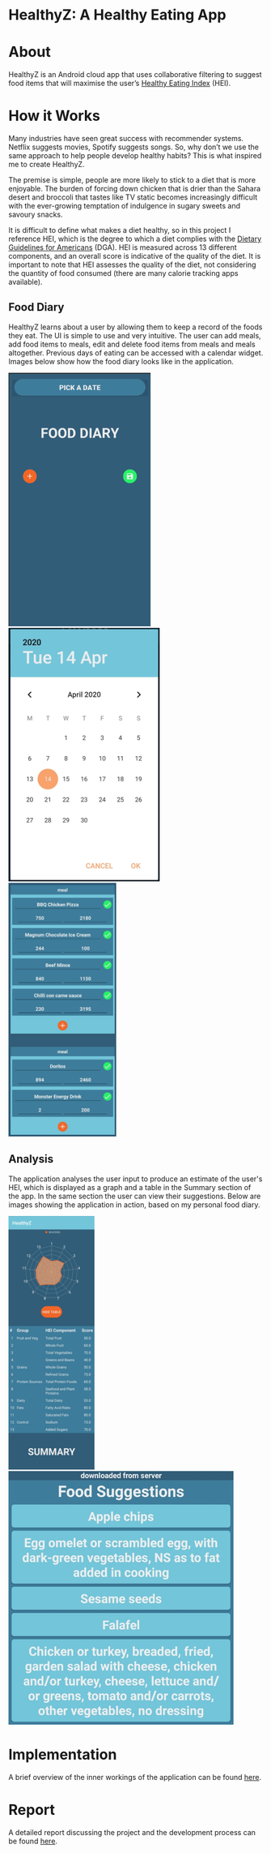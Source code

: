 # HealthyZ: A Healthy Eating App


# About

HealthyZ is an Android cloud app that uses collaborative filtering to suggest food items that will maximise the user’s [Healthy Eating Index](https://www.fns.usda.gov/healthy-eating-index-hei) (HEI). 


# How it Works

Many industries have seen great success with recommender systems. Netflix suggests movies, Spotify suggests songs. So, why don’t we use the same approach to help people develop healthy habits? This is what inspired me to create HealthyZ. 

The premise is simple, people are more likely to stick to a diet that is more enjoyable. The burden of forcing down chicken that is drier than the Sahara desert and broccoli that tastes like TV static becomes increasingly difficult with the ever-growing temptation of indulgence in sugary sweets and savoury snacks. 

It is difficult to define what makes a diet healthy, so in this project I reference HEI, which is the degree to which a diet complies with the [Dietary Guidelines for Americans](https://www.dietaryguidelines.gov/) (DGA). HEI is measured across 13 different components, and an overall score is indicative of the quality of the diet. It is important to note that HEI assesses the quality of the diet, not considering the quantity of food consumed (there are many calorie tracking apps available). 


## Food Diary 

HealthyZ learns about a user by allowing them to keep a record of the foods they eat. The UI is simple to use and very intuitive. The user can add meals, add food items to meals, edit and delete food items from meals and meals altogether. Previous days of eating can be accessed with a calendar widget. Images below show how the food diary looks like in the application.

<img src="/images/food_diary_fragment.png" height=500 title="hello"> <img src="/images/date_picker.jpg" height=500> <img src="/images/my_input_food_diary.jpg" height=500>

## Analysis 
The application analyses the user input to produce an estimate of the user's HEI, which is displayed as a graph and a table in the Summary section of the app. In the same section the user can view their suggestions. Below are images showing the application in action, based on my personal food diary.

<img src="/images/hei_table_visible.jpg" height=500> <img src="/images/my_input_recommendations.jpg" height=500>

# Implementation
A brief overview of the inner workings of the application can be found [here](/app/src/main/java/com/example/healthyz/).

# Report 
A detailed report discussing the project and the development process can be found [here](/images/Report_fs1g17.pdf). 
